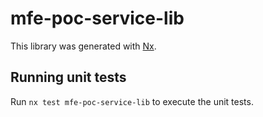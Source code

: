# mfe-poc-service-lib

This library was generated with [Nx](https://nx.dev).

## Running unit tests

Run `nx test mfe-poc-service-lib` to execute the unit tests.

